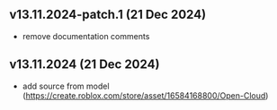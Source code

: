## v13.11.2024-patch.1 (21 Dec 2024)
- remove documentation comments

## v13.11.2024 (21 Dec 2024)
- add source from model (https://create.roblox.com/store/asset/16584168800/Open-Cloud)
